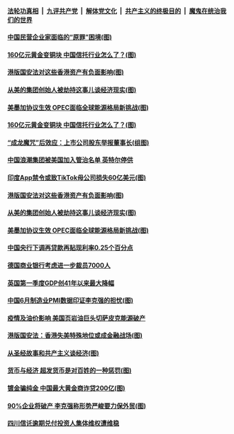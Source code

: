 

####  [法轮功真相](../../../../basic/blob/master/README.md?t=07022102) &nbsp;|&nbsp; [九评共产党](../../../../9ping.md/blob/master/README.md?t=07022102) &nbsp;|&nbsp; [解体党文化](../../../../jtdwh.md/blob/master/README.md?t=07022102)  &nbsp;|&nbsp; [共产主义的终极目的](../../../../gczydzjmd.md/blob/master/README.md?t=07022102) &nbsp;|&nbsp; [魔鬼在统治我们的世界](../../../../mgztzwmdsj.md/blob/master/README.md?t=07022102) 

#### [中国民营企业家面临的“原罪”困境(图)](../pages/p5/938453.md?t=07022102) 


#### [160亿元黄金变铜块 中国信托行业怎么了？(图)](../pages/p5/938358.md?t=07022102) 

#### [港版国安法对这些香港资产有负面影响(图)](../pages/p5/938357.md?t=07022102) 

#### [从美的集团创始人被劫持这事儿谈经济现实(图)](../pages/p5/938344.md?t=07022102) 

#### [美墨加协议生效 OPEC面临全球能源格局新挑战(图)](../pages/p5/938340.md?t=07022102) 


#### [160亿元黄金变铜块 中国信托行业怎么了？(图)](../pages/p5/938358.md?t=07022102) 

#### [“成龙魔咒”后效应：上市公司股东举报董事长(组图)](../pages/p5/938368.md?t=07022102) 

#### [中国浪潮集团被美国加入管治名单 英特尔停供](../pages/p5/938365.md?t=07022102) 

#### [印度App禁令或致TikTok母公司损失60亿美元(图)](../pages/p5/938364.md?t=07022102) 

#### [港版国安法对这些香港资产有负面影响(图)](../pages/p5/938357.md?t=07022102) 

#### [从美的集团创始人被劫持这事儿谈经济现实(图)](../pages/p5/938344.md?t=07022102) 

#### [美墨加协议生效 OPEC面临全球能源格局新挑战(图)](../pages/p5/938340.md?t=07022102) 


#### [中国央行下调再贷款再贴现利率0.25个百分点](../pages/p5/938264.md?t=07022102) 

#### [德国商业银行考虑进一步裁员7000人](../pages/p5/938262.md?t=07022102) 

#### [英国第一季度GDP创41年以来最大降幅](../pages/p5/938261.md?t=07022102) 

#### [中国6月制造业PMI数据印证李克强的担忧(图)](../pages/p5/938245.md?t=07022102) 

#### [疫情及油价影响 美国页岩油巨头切萨皮克能源破产](../pages/p5/938232.md?t=07022102) 

#### [港版国安法：香港失美特殊地位或成金融战场(图)](../pages/p5/938230.md?t=07022102) 

#### [从圣经故事和共产主义谈经济(图)](../pages/p5/938133.md?t=07022102) 

#### [货币与经济 超发货币是对百姓的一种惩罚(图)](../pages/p5/938130.md?t=07022102) 

#### [镀金骗纯金 中国最大黄金商诈贷200亿(图)](../pages/p5/938160.md?t=07022102) 

#### [90%企业将破产 李克强称形势严峻要力保外贸(图)](../pages/p5/938142.md?t=07022102) 

#### [四川信讬逾期兑付投资人集体维权遭维稳](../pages/p5/938159.md?t=07022102) 

